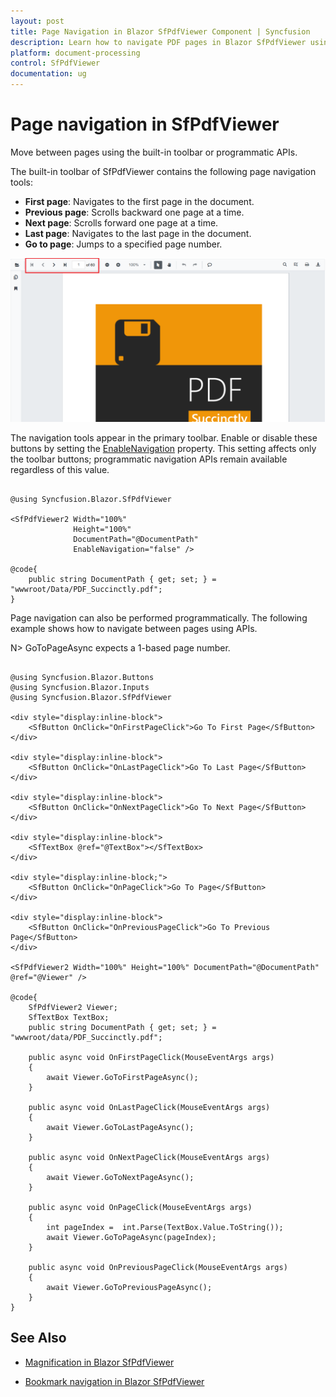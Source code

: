 ```yaml
---
layout: post
title: Page Navigation in Blazor SfPdfViewer Component | Syncfusion
description: Learn how to navigate PDF pages in Blazor SfPdfViewer using toolbar buttons and programmatic APIs—first, previous, next, last, and go to page.
platform: document-processing
control: SfPdfViewer
documentation: ug
---
```


# Page navigation in SfPdfViewer

Move between pages using the built-in toolbar or programmatic APIs.

The built-in toolbar of SfPdfViewer contains the following page navigation tools:

* **First page**: Navigates to the first page in the document.
* **Previous page**: Scrolls backward one page at a time.
* **Next page**: Scrolls forward one page at a time.
* **Last page**: Navigates to the last page in the document.
* **Go to page**: Jumps to a specified page number.

![Page navigation tools in Blazor SfPdfViewer](../../blazor-classic/images/blazor-pdfviewer-page-navigation.png)

The navigation tools appear in the primary toolbar. Enable or disable these buttons by setting the [EnableNavigation](https://help.syncfusion.com/cr/blazor/Syncfusion.Blazor.SfPdfViewer.PdfViewerBase.html#Syncfusion_Blazor_SfPdfViewer_PdfViewerBase_EnableNavigation) property. This setting affects only the toolbar buttons; programmatic navigation APIs remain available regardless of this value.

```cshtml

@using Syncfusion.Blazor.SfPdfViewer

<SfPdfViewer2 Width="100%"
              Height="100%"
              DocumentPath="@DocumentPath"
              EnableNavigation="false" />

@code{
    public string DocumentPath { get; set; } = "wwwroot/Data/PDF_Succinctly.pdf";
}

```

Page navigation can also be performed programmatically. The following example shows how to navigate between pages using APIs. 

N> GoToPageAsync expects a 1-based page number.

```cshtml

@using Syncfusion.Blazor.Buttons
@using Syncfusion.Blazor.Inputs
@using Syncfusion.Blazor.SfPdfViewer

<div style="display:inline-block">
    <SfButton OnClick="OnFirstPageClick">Go To First Page</SfButton>
</div>

<div style="display:inline-block">
    <SfButton OnClick="OnLastPageClick">Go To Last Page</SfButton>
</div>

<div style="display:inline-block">
    <SfButton OnClick="OnNextPageClick">Go To Next Page</SfButton>
</div>

<div style="display:inline-block">
    <SfTextBox @ref="@TextBox"></SfTextBox>
</div>

<div style="display:inline-block;">
    <SfButton OnClick="OnPageClick">Go To Page</SfButton>
</div>

<div style="display:inline-block">
    <SfButton OnClick="OnPreviousPageClick">Go To Previous Page</SfButton>
</div>

<SfPdfViewer2 Width="100%" Height="100%" DocumentPath="@DocumentPath" @ref="@Viewer" />

@code{
    SfPdfViewer2 Viewer;
    SfTextBox TextBox;
    public string DocumentPath { get; set; } = "wwwroot/data/PDF_Succinctly.pdf";

    public async void OnFirstPageClick(MouseEventArgs args)
    {
        await Viewer.GoToFirstPageAsync();
    }

    public async void OnLastPageClick(MouseEventArgs args)
    {
        await Viewer.GoToLastPageAsync();
    }

    public async void OnNextPageClick(MouseEventArgs args)
    {
        await Viewer.GoToNextPageAsync();
    }

    public async void OnPageClick(MouseEventArgs args)
    {
        int pageIndex =  int.Parse(TextBox.Value.ToString());
        await Viewer.GoToPageAsync(pageIndex);
    }

    public async void OnPreviousPageClick(MouseEventArgs args)
    {
        await Viewer.GoToPreviousPageAsync();
    }
}

```

## See Also

* [Magnification in Blazor SfPdfViewer](../magnification)

* [Bookmark navigation in Blazor SfPdfViewer](./bookmark-navigation)